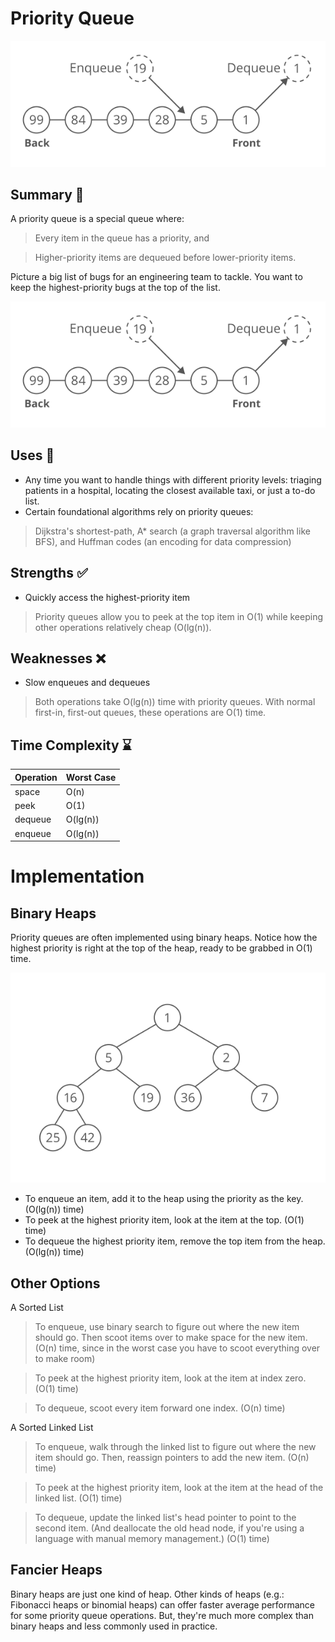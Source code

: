 # Priority Queue

![Priority Queue Visual](../../assets/images/priority_queue_visual.svg)

## Summary :book:
A priority queue is a special queue where: 
> Every item in the queue has a priority, and 

> Higher-priority items are dequeued before lower-priority items.

Picture a big list of bugs for an engineering team to tackle. You want to keep the highest-priority bugs at the top of the list. 

![Priority Queue Visual 2](../../assets/images/priority_queue_visual_2.svg)

## Uses :scroll:
- Any time you want to handle things with different priority levels: triaging patients in a hospital, locating the closest available taxi, or just a to-do list. 
- Certain foundational algorithms rely on priority queues:
> Dijkstra's shortest-path, A* search (a graph traversal algorithm like BFS), and Huffman codes (an encoding for data compression) 

## Strengths :white_check_mark:
- Quickly access the highest-priority item
> Priority queues allow you to peek at the top item in O(1) while keeping other operations relatively cheap (O(lg(n)). 

## Weaknesses :x:
- Slow enqueues and dequeues
> Both operations take O(lg⁡(n)) time with priority queues. With normal first-in, first-out queues, these operations are O(1) time. 

## Time Complexity :hourglass:
| Operation  | Worst Case |
| ---------- | ---------- |
| space      |    O(n)     |
| peek       |    O(1)     |
| dequeue    |    O(lg(n)) |
| enqueue    |    O(lg(n)) |

# Implementation 
## Binary Heaps 
Priority queues are often implemented using binary heaps. Notice how the highest priority is right at the top of the heap, ready to be grabbed in O(1) time. 

![Priority Queue Visual 3](../../assets/images/priority_queue_visual_3.svg)

- To enqueue an item, add it to the heap using the priority as the key. (O(lg⁡(n)) time) 
- To peek at the highest priority item, look at the item at the top. (O(1) time) 
- To dequeue the highest priority item, remove the top item from the heap. (O(lg⁡(n)) time) 

## Other Options 
A Sorted List
> To enqueue, use binary search to figure out where the new item should go. Then scoot items over to make space for the new item. (O(n) time, since in the worst case you have to scoot everything over to make room) 

> To peek at the highest priority item, look at the item at index zero. (O(1) time) 

> To dequeue, scoot every item forward one index. (O(n) time) 

A Sorted Linked List 
> To enqueue, walk through the linked list to figure out where the new item should go. Then, reassign pointers to add the new item. (O(n) time) 

> To peek at the highest priority item, look at the item at the head of the linked list. (O(1) time) 

> To dequeue, update the linked list's head pointer to point to the second item. (And deallocate the old head node, if you're using a language with manual memory management.) (O(1) time) 

## Fancier Heaps 
Binary heaps are just one kind of heap. Other kinds of heaps (e.g.: Fibonacci heaps or binomial heaps) can offer faster average performance for some priority queue operations. But, they're much more complex than binary heaps and less commonly used in practice. 
